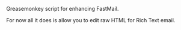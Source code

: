 Greasemonkey script for enhancing FastMail.

For now all it does is allow you to edit raw HTML for Rich Text email.
